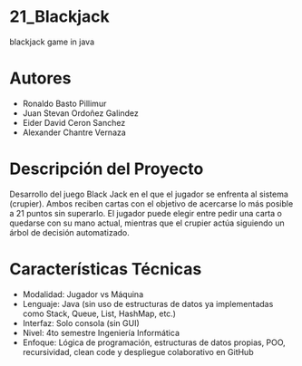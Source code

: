 # 21_Blackjack
blackjack game in java
# Autores
- Ronaldo Basto Pillimur
- Juan Stevan Ordoñez Galindez
- Eider David Ceron Sanchez
- Alexander Chantre Vernaza

# Descripción del Proyecto
Desarrollo del juego Black Jack en el que el jugador se enfrenta al sistema (crupier).
Ambos reciben cartas con el objetivo de acercarse lo más posible a 21 puntos sin superarlo.
El jugador puede elegir entre pedir una carta o quedarse con su mano actual, 
mientras que el crupier actúa siguiendo un árbol de decisión automatizado.

# Características Técnicas
- Modalidad: Jugador vs Máquina
- Lenguaje: Java (sin uso de estructuras de datos ya implementadas como Stack, Queue, List, HashMap, etc.)
- Interfaz: Solo consola (sin GUI)
- Nivel: 4to semestre Ingeniería Informática
- Enfoque: Lógica de programación, estructuras de datos propias, POO, recursividad, clean code y despliegue colaborativo en GitHub


